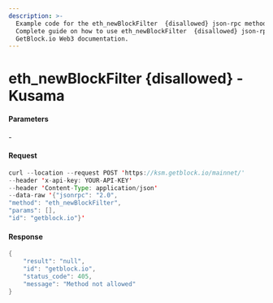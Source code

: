 ```yaml
---
description: >-
  Example code for the eth_newBlockFilter  {disallowed} json-rpc method.
  Сomplete guide on how to use eth_newBlockFilter  {disallowed} json-rpc in
  GetBlock.io Web3 documentation.
---
```


# eth\_newBlockFilter {disallowed} - Kusama

#### Parameters

\-

#### Request

```java
curl --location --request POST 'https://ksm.getblock.io/mainnet/' 
--header 'x-api-key: YOUR-API-KEY' 
--header 'Content-Type: application/json' 
--data-raw '{"jsonrpc": "2.0",
"method": "eth_newBlockFilter",
"params": [],
"id": "getblock.io"}'
```

#### Response

```java
{
    "result": "null",
    "id": "getblock.io",
    "status_code": 405,
    "message": "Method not allowed"
}
```
